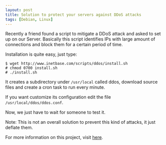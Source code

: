 ```yaml
---
layout: post
title: Solution to protect your servers against DDoS attacks
tags: [Debian, Linux]
---
```


Recently a friend found a script to mitigate a DDoS attack and asked to set up on our Server. Basically this script identifies IPs with large amount of connections and block them for a certain period of time.

Installation is quite easy, just type:

```
$ wget http://www.inetbase.com/scripts/ddos/install.sh
# chmod 0700 install.sh
# ./install.sh
```

It creates a subdirectory under `/usr/local` called ddos, download source files and create a cron task to run every minute.

If you want customize its configuration edit the file `/usr/local/ddos/ddos.conf`.

Now, we just have to wait for someone to test it.

Note: This is not an overall solution to prevent this kind of attacks, it just deflate them.

For more information on this project, visit [here](http://deflate.medialayer.com).
